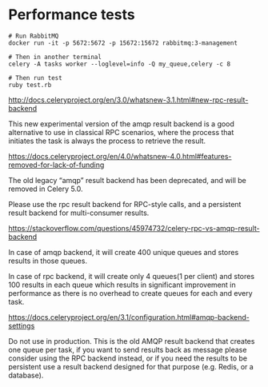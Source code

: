 # Performance tests

```
# Run RabbitMQ
docker run -it -p 5672:5672 -p 15672:15672 rabbitmq:3-management

# Then in another terminal 
celery -A tasks worker --loglevel=info -Q my_queue,celery -c 8

# Then run test
ruby test.rb
```

http://docs.celeryproject.org/en/3.0/whatsnew-3.1.html#new-rpc-result-backend

This new experimental version of the amqp result backend is a good alternative to use in classical RPC scenarios, where the process that initiates the task is always the process to retrieve the result.

https://docs.celeryproject.org/en/4.0/whatsnew-4.0.html#features-removed-for-lack-of-funding

The old legacy “amqp” result backend has been deprecated, and will be removed in Celery 5.0.

Please use the rpc result backend for RPC-style calls, and a persistent result backend for multi-consumer results.

https://stackoverflow.com/questions/45974732/celery-rpc-vs-amqp-result-backend

In case of amqp backend, it will create 400 unique queues and stores results in those queues.

In case of rpc backend, it will create only 4 queues(1 per client) and stores 100 results in each queue which results in significant improvement in performance as there is no overhead to create queues for each and every task.

https://docs.celeryproject.org/en/3.1/configuration.html#amqp-backend-settings

Do not use in production.
This is the old AMQP result backend that creates one queue per task, if you want to send results back as message please consider using the RPC backend instead, or if you need the results to be persistent use a result backend designed for that purpose (e.g. Redis, or a database).
